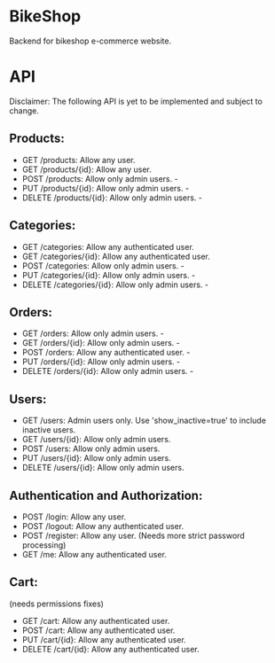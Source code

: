 # BikeShop
Backend for bikeshop e-commerce website.
# API
Disclaimer: The following API is yet to be implemented and subject to change.
## Products:

* GET /products: Allow any user.
* GET /products/{id}: Allow any user.
* POST /products: Allow only admin users. -
* PUT /products/{id}: Allow only admin users. -
* DELETE /products/{id}: Allow only admin users. -
## Categories:

* GET /categories: Allow any authenticated user.
* GET /categories/{id}: Allow any authenticated user.
* POST /categories: Allow only admin users. -
* PUT /categories/{id}: Allow only admin users. -
* DELETE /categories/{id}: Allow only admin users. -
## Orders:

* GET /orders: Allow only admin users. -
* GET /orders/{id}: Allow only admin users. -
* POST /orders: Allow any authenticated user. -
* PUT /orders/{id}: Allow only admin users. -
* DELETE /orders/{id}: Allow only admin users. -
## Users:

* GET /users: Admin users only. Use 'show_inactive=true' to include inactive users.
* GET /users/{id}: Allow only admin users.
* POST /users: Allow only admin users.
* PUT /users/{id}: Allow only admin users.
* DELETE /users/{id}: Allow only admin users.
## Authentication and Authorization:

* POST /login: Allow any user.
* POST /logout: Allow any authenticated user.
* POST /register: Allow any user. (Needs more strict password processing)
* GET /me: Allow any authenticated user.
## Cart:
(needs permissions fixes)
* GET /cart: Allow any authenticated user.
* POST /cart: Allow any authenticated user.
* PUT /cart/{id}: Allow any authenticated user.
* DELETE /cart/{id}: Allow any authenticated user.
